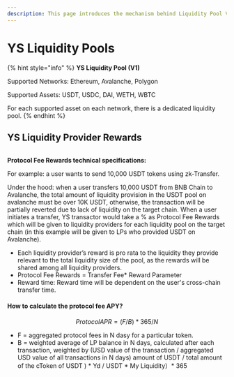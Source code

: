 ```yaml
---
description: This page introduces the mechanism behind Liquidity Pool V1.
---
```


# YS Liquidity Pools

{% hint style="info" %}
**YS Liquidity Pool (V1)**&#x20;

Supported Networks: Ethereum, Avalanche, Polygon

Supported Assets: USDT, USDC, DAI, WETH, WBTC

For each supported asset on each network, there is a dedicated liquidity pool.&#x20;
{% endhint %}

## YS Liquidity Provider Rewards

<figure><img src="https://lh4.googleusercontent.com/6E4Qi1oEdd1owBEp7ZSTv3KoXhaThczEQ739RM8F7ZGcnDvg-D11gl8qmqE9Fkes0k3WWlXD41tUxuALiWtDk8mzgBbOxRjbCpVJMMpqqzYThjwOHnomEZOduKLa1ImIjP2JT7nVrpQaZ6l_1bsXjpA1Hl6k5pMnCmPJovzAkiuAPe5YquYJtMbG-g" alt=""><figcaption></figcaption></figure>

**Protocol Fee Rewards technical specifications:**

For example: a user wants to send 10,000 USDT tokens using zk-Transfer.

Under the hood: when a user transfers 10,000 USDT from BNB Chain to Avalanche, the total amount of liquidity provision in the USDT pool on avalanche must be over 10K USDT, otherwise, the transaction will be partially reverted due to lack of liquidity on the target chain. When a user initiates a transfer, YS transactor would take a % as Protocol Fee Rewards which will be given to liquidity providers for each liquidity pool on the target chain (in this example will be given to LPs who provided USDT on Avalanche).

* Each liquidity provider’s reward is pro rata to the liquidity they provide relevant to the total liquidity size of the pool, as the rewards will be shared among all liquidity providers.&#x20;
* Protocol Fee Rewards = Transfer Fee\* Reward Parameter
* Reward time: Reward time will be dependent on the user's cross-chain transfer time.

#### **How to calculate the protocol fee APY?**&#x20;

$$
Protocol APR = (F / B) * 365 / N
$$

* F = aggregated protocol fees in N dasy for a particular token.&#x20;
* B = weighted average of LP balance in N days, calculated after each transaction, weighted by  (USD value of the transaction / aggregated USD value of all transactions in N days) amount of USDT / total amount of the cToken of USDT ) \* Yd / USDT \* My Liquidity）\* 365

